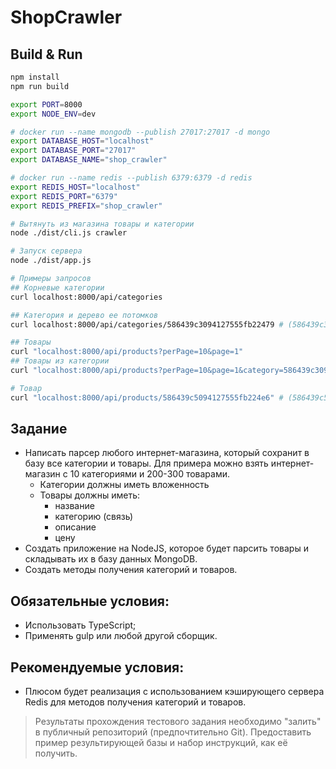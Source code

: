 # ShopCrawler

## Build & Run
```bash
npm install
npm run build

export PORT=8000
export NODE_ENV=dev

# docker run --name mongodb --publish 27017:27017 -d mongo
export DATABASE_HOST="localhost"
export DATABASE_PORT="27017"
export DATABASE_NAME="shop_crawler"

# docker run --name redis --publish 6379:6379 -d redis
export REDIS_HOST="localhost" 
export REDIS_PORT="6379" 
export REDIS_PREFIX="shop_crawler"

# Вытянуть из магазина товары и категории
node ./dist/cli.js crawler

# Запуск сервера
node ./dist/app.js

# Примеры запросов
## Корневые категории
curl localhost:8000/api/categories 

## Категория и дерево ее потомков
curl localhost:8000/api/categories/586439c3094127555fb22479 # (586439c3094127555fb22479 - _id категории)

## Товары
curl "localhost:8000/api/products?perPage=10&page=1"
## Товары из категории
curl "localhost:8000/api/products?perPage=10&page=1&category=586439c3094127555fb22479" # (586439c3094127555fb22479 - _id категории)

# Товар
curl "localhost:8000/api/products/586439c5094127555fb224e6" # (586439c5094127555fb224e6 - _id товара)
```

## Задание
* Написать парсер любого интернет-магазина, который сохранит в базу все категории и товары. 
Для примера можно взять интернет-магазин с 10 категориями и 200-300 товарами.
    * Категории должны иметь вложенность
    * Товары должны иметь:
        * название
        * категорию (связь)
        * описание
        * цену
* Создать приложение на NodeJS, которое будет парсить товары и складывать их в базу данных MongoDB.
* Создать методы получения категорий и товаров.

## Обязательные условия:
* Использовать TypeScript;
* Применять gulp или любой другой сборщик.

## Рекомендуемые условия:
* Плюсом будет реализация с использованием кэширующего сервера
Redis для методов получения категорий и товаров.


> Результаты прохождения тестового задания необходимо "залить" в публичный репозиторий (предпочтительно Git). 
> Предоставить пример результирующей базы и набор инструкций, как её получить.